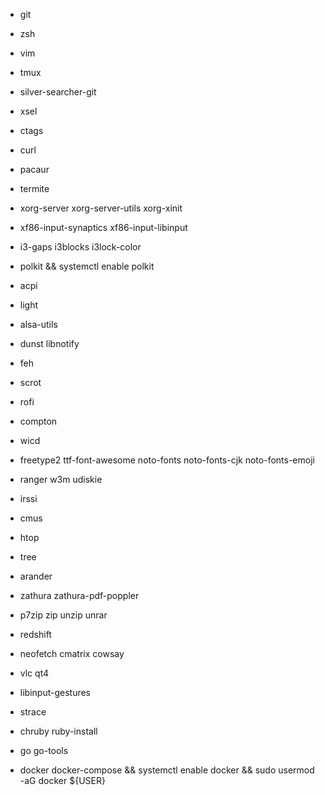 - git
- zsh
- vim
- tmux
- silver-searcher-git
- xsel
- ctags
- curl

- pacaur
- termite
- xorg-server xorg-server-utils xorg-xinit
- xf86-input-synaptics xf86-input-libinput
- i3-gaps i3blocks i3lock-color
- polkit && systemctl enable polkit
- acpi
- light
- alsa-utils
- dunst libnotify
- feh
- scrot
- rofi
- compton
- wicd
- freetype2 ttf-font-awesome noto-fonts noto-fonts-cjk noto-fonts-emoji

- ranger w3m udiskie
- irssi
- cmus
- htop
- tree
- arander
- zathura zathura-pdf-poppler
- p7zip zip unzip unrar
- redshift
- neofetch cmatrix cowsay
- vlc qt4
- libinput-gestures

- strace
- chruby ruby-install
- go go-tools
- docker docker-compose && systemctl enable docker && sudo usermod -aG docker ${USER}
